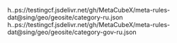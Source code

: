 h..ps://testingcf.jsdelivr.net/gh/MetaCubeX/meta-rules-dat@sing/geo/geosite/category-ru.json  
h..ps://testingcf.jsdelivr.net/gh/MetaCubeX/meta-rules-dat@sing/geo/geosite/category-gov-ru.json 

